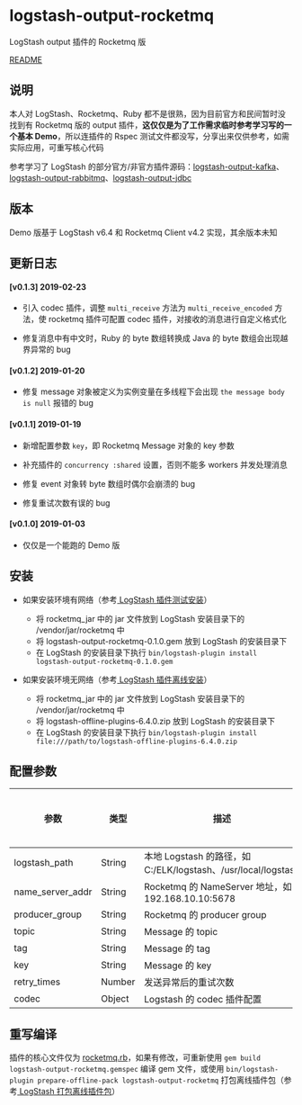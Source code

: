 # logstash-output-rocketmq

LogStash output 插件的 Rocketmq 版

[README](https://github.com/PriestTomb/logstash-output-rocketmq/blob/master/README.md)

## 说明

本人对 LogStash、Rocketmq、Ruby 都不是很熟，因为目前官方和民间暂时没找到有 Rocketmq 版的 output 插件，**这仅仅是为了工作需求临时参考学习写的一个基本 Demo**，所以连插件的 Rspec 测试文件都没写，分享出来仅供参考，如需实际应用，可重写核心代码

参考学习了 LogStash 的部分官方/非官方插件源码：[logstash-output-kafka](https://github.com/logstash-plugins/logstash-output-kafka)、[logstash-output-rabbitmq](https://github.com/logstash-plugins/logstash-output-rabbitmq)、[logstash-output-jdbc](https://github.com/theangryangel/logstash-output-jdbc)

## 版本

Demo 版基于 LogStash v6.4 和 Rocketmq Client v4.2 实现，其余版本未知

## 更新日志

#### [v0.1.3] 2019-02-23

* 引入 codec 插件，调整 `multi_receive` 方法为 `multi_receive_encoded` 方法，使 rocketmq 插件可配置 codec 插件，对接收的消息进行自定义格式化

* 修复消息中有中文时，Ruby 的 byte 数组转换成 Java 的 byte 数组会出现越界异常的 bug

#### [v0.1.2] 2019-01-20

* 修复 message 对象被定义为实例变量在多线程下会出现 `the message body is null` 报错的 bug

#### [v0.1.1] 2019-01-19

* 新增配置参数 `key`，即 Rocketmq Message 对象的 key 参数

* 补充插件的 `concurrency :shared` 设置，否则不能多 workers 并发处理消息

* 修复 event 对象转 byte 数组时偶尔会崩溃的 bug

* 修复重试次数有误的 bug

#### [v0.1.0] 2019-01-03

* 仅仅是一个能跑的 Demo 版

## 安装

* 如果安装环境有网络（参考[ LogStash 插件测试安装](https://www.elastic.co/guide/en/logstash/current/_how_to_write_a_logstash_output_plugin.html#_test_installation_4)）

  * 将 rocketmq_jar 中的 jar 文件放到 LogStash 安装目录下的 /vendor/jar/rocketmq 中
  * 将 logstash-output-rocketmq-0.1.0.gem 放到 LogStash 的安装目录下
  * 在 LogStash 的安装目录下执行 `bin/logstash-plugin install logstash-output-rocketmq-0.1.0.gem`

* 如果安装环境无网络（参考[ LogStash 插件离线安装](https://www.elastic.co/guide/en/logstash/current/offline-plugins.html#installing-offline-packs)）

  * 将 rocketmq_jar 中的 jar 文件放到 LogStash 安装目录下的 /vendor/jar/rocketmq 中
  * 将 logstash-offline-plugins-6.4.0.zip 放到 LogStash 的安装目录下
  * 在 LogStash 的安装目录下执行 `bin/logstash-plugin install file:///path/to/logstash-offline-plugins-6.4.0.zip`

## 配置参数

|参数|类型|描述|是否必需|默认值|
|---|---|---|---|---|
|logstash_path|String|本地 Logstash 的路径，如 C:/ELK/logstash、/usr/local/logstash|是||
|name_server_addr|String|Rocketmq 的 NameServer 地址，如 192.168.10.10:5678|是||
|producer_group|String|Rocketmq 的 producer group|否|defaultProducerGroup|
|topic|String|Message 的 topic|是||
|tag|String|Message 的 tag|否|defaultTag|
|key|String|Message 的 key|否|defaultKey|
|retry_times|Number|发送异常后的重试次数|否|2|
|codec|Object|Logstash 的 codec 插件配置|否|plain|

## 重写编译

插件的核心文件仅为 [rocketmq.rb](https://github.com/PriestTomb/logstash-output-rocketmq/blob/master/lib/logstash/outputs/rocketmq.rb)，如果有修改，可重新使用 `gem build logstash-output-rocketmq.gemspec` 编译 gem 文件，或使用 `bin/logstash-plugin prepare-offline-pack logstash-output-rocketmq` 打包离线插件包（参考[ LogStash 打包离线插件包](https://www.elastic.co/guide/en/logstash/current/offline-plugins.html#building-offline-packs)）
